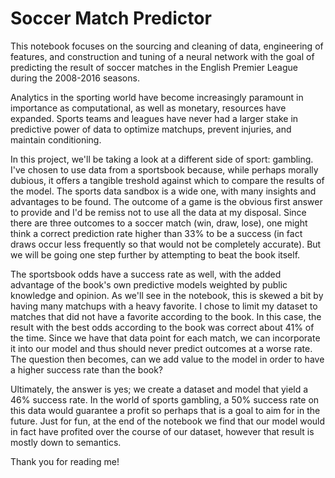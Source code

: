 # Soccer Match Predictor
This notebook focuses on the sourcing and cleaning of data, engineering of features, and construction and tuning of a neural network with the goal of predicting the result of soccer matches in the English Premier League during the 2008-2016 seasons.

Analytics in the sporting world have become increasingly paramount in importance as computational, as well as monetary, resources have expanded. Sports teams and leagues have never had a larger stake in predictive power of data to optimize matchups, prevent injuries, and maintain conditioning. 

In this project, we'll be taking a look at a different side of sport: gambling. I've chosen to use data from a sportsbook because, while perhaps morally dubious, it offers a tangible treshold against which to compare the results of the model. The sports data sandbox is a wide one, with many insights and advantages to be found. The outcome of a game is the obvious first answer to provide and I'd be remiss not to use all the data at my disposal. Since there are three outcomes to a soccer match (win, draw, lose), one might think a correct prediction rate higher than 33% to be a success (in fact draws occur less frequently so that would not be completely accurate). But we will be going one step further by attempting to beat the book itself.

The sportsbook odds have a success rate as well, with the added advantage of the book's own predictive models weighted by public knowledge and opinion. As we'll see in the notebook, this is skewed a bit by having many matchups with a heavy favorite. I chose to limit my dataset to matches that did not have a favorite according to the book. In this case, the result with the best odds according to the book was correct about 41% of the time. Since we have that data point for each match, we can incorporate it into our model and thus should never predict outcomes at a worse rate. The question then becomes, can we add value to the model in order to have a higher success rate than the book? 

Ultimately, the answer is yes; we create a dataset and model that yield a 46% success rate. In the world of sports gambling, a 50% success rate on this data would guarantee a profit so perhaps that is a goal to aim for in the future. Just for fun, at the end of the notebook we find that our model would in fact have profited over the course of our dataset, however that result is mostly down to semantics. 

Thank you for reading me!
